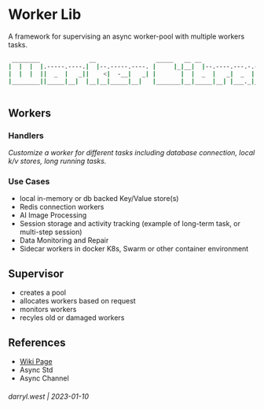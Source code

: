 # Worker Lib

A framework for supervising an async worker-pool with multiple workers tasks.

```bash
 ________              __                 _____   __ __
|  |  |  |.-----.----.|  |--.-----.----. |     |_|__|  |--.----.---.-.----.--.--.
|  |  |  ||  _  |   _||    <|  -__|   _| |       |  |  _  |   _|  _  |   _|  |  |
|________||_____|__|  |__|__|_____|__|   |_______|__|_____|__| |___._|__| |___  |
                                                                          |_____|
```

## Workers

### Handlers

_Customize a worker for different tasks including database connection, local k/v stores, long running tasks._

### Use Cases

* local in-memory or db backed Key/Value store(s)
* Redis connection workers
* AI Image Processing
* Session storage and activity tracking (example of long-term task, or multi-step session)
* Data Monitoring and Repair
* Sidecar workers in docker K8s, Swarm or other container environment

## Supervisor

* creates a pool
* allocates workers based on request
* monitors workers
* recyles old or damaged workers


## References

* [Wiki Page](https://github.com/darrylwest/worker-lib/wiki)
* Async Std
* Async Channel

###### darryl.west | 2023-01-10

